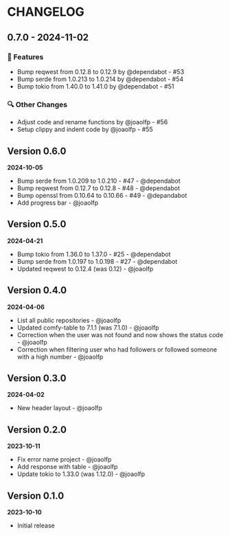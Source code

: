 # CHANGELOG

## 0.7.0 - 2024-11-02

### 🚀 Features
- Bump reqwest from 0.12.8 to 0.12.9 by @dependabot - #53
- Bump serde from 1.0.213 to 1.0.214 by @dependabot - #54
- Bump tokio from 1.40.0 to 1.41.0 by @dependabot - #51

### 🔍 Other Changes
- Adjust code and rename functions by @joaolfp - #56
- Setup clippy and indent code by @joaolfp - #55

## Version 0.6.0
**2024-10-05**

- Bump serde from 1.0.209 to 1.0.210 - #47 - @dependabot
- Bump reqwest from 0.12.7 to 0.12.8 - #48 - @dependabot
- Bump openssl from 0.10.64 to 0.10.66 - #49 - @depandabot
- Add progress bar - @joaolfp

## Version 0.5.0
**2024-04-21**

- Bump tokio from 1.36.0 to 1.37.0 - #25 - @dependabot
- Bump serde from 1.0.197 to 1.0.198 - #27 - @dependabot
- Updated reqwest to 0.12.4 (was 0.12) - @joaolfp

## Version 0.4.0
**2024-04-06**

- List all public repositories - @joaolfp
- Updated comfy-table to 7.1.1 (was 7.1.0) - @joaolfp
- Correction when the user was not found and now shows the status code - @joaolfp
- Correction when filtering user who had followers or followed someone with a high number - @joaolfp

## Version 0.3.0
**2024-04-02**

- New header layout - @joaolfp

## Version 0.2.0
**2023-10-11**

- Fix error name project - @joaolfp
- Add response with table - @joaolfp
- Update tokio to 1.33.0 (was 1.12.0) - @joaolfp

## Version 0.1.0
**2023-10-10**

- Initial release

